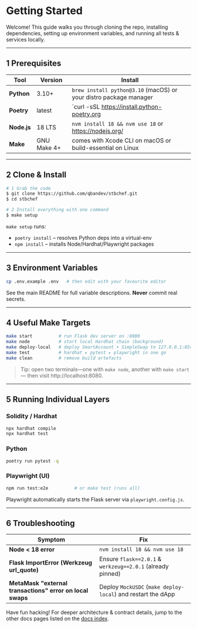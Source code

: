 # Getting Started

Welcome! This guide walks you through cloning the repo, installing dependencies, setting up environment variables, and running all tests & services locally.

---
## 1  Prerequisites

| Tool | Version | Install |
|------|---------|---------|
| **Python** | 3.10+ | `brew install python@3.10` (macOS) or your distro package manager |
| **Poetry** | latest | `curl -sSL https://install.python-poetry.org | python3 -` |
| **Node.js** | 18 LTS | `nvm install 18 && nvm use 18` or <https://nodejs.org/> |
| **Make** | GNU Make 4+ | comes with Xcode CLI on macOS or build-essential on Linux |

---
## 2  Clone & Install

```bash
# 1 Grab the code
$ git clone https://github.com/qbandev/stbchef.git
$ cd stbchef

# 2 Install everything with one command
$ make setup
```

`make setup` runs:
* `poetry install` – resolves Python deps into a virtual-env
* `npm install` – installs Node/Hardhat/Playwright packages

---
## 3  Environment Variables

```bash
cp .env.example .env   # then edit with your favourite editor
```
See the main README for full variable descriptions. **Never** commit real secrets.

---
## 4  Useful Make Targets

```bash
make start          # run Flask dev server on :8080
make node           # start local Hardhat chain (background)
make deploy-local   # deploy SmartAccount + SimpleSwap to 127.0.0.1:8545
make test           # hardhat ▸ pytest ▸ playwright in one go
make clean          # remove build artefacts
```

> Tip: open two terminals—one with `make node`, another with `make start`—
> then visit http://localhost:8080.

---
## 5  Running Individual Layers

### Solidity / Hardhat
```bash
npx hardhat compile
npx hardhat test
```

### Python
```bash
poetry run pytest -q
```

### Playwright (UI)
```bash
npm run test:e2e          # or make test (runs all)
```

Playwright automatically starts the Flask server via `playwright.config.js`.

---
## 6  Troubleshooting

| Symptom | Fix |
|---------|-----|
| **Node < 18 error** | `nvm install 18 && nvm use 18` |
| **Flask ImportError (Werkzeug url_quote)** | Ensure `flask==2.0.1` & `werkzeug==2.0.1` (already pinned) |
| **MetaMask "external transactions" error on local swaps** | Deploy `MockUSDC` (`make deploy-local`) and restart the dApp |

Have fun hacking! For deeper architecture & contract details, jump to the other docs pages listed on the [docs index](index.md). 